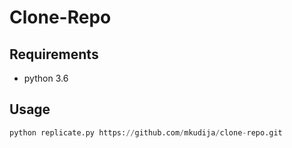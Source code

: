 # Clone-Repo

## Requirements
- python 3.6


## Usage

```python
python replicate.py https://github.com/mkudija/clone-repo.git
```

